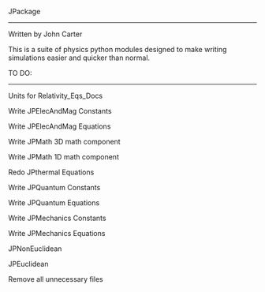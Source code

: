 JPackage

----------------


Written by John Carter


This is a suite of physics python modules designed to make writing simulations easier and quicker than normal.


TO DO:

----------------

Units for Relativity_Eqs_Docs

Write JPElecAndMag Constants

Write JPElecAndMag Equations

Write JPMath 3D math component

Write JPMath 1D math component

Redo JPthermal Equations

Write JPQuantum Constants

Write JPQuantum Equations

Write JPMechanics Constants

Write JPMechanics Equations

JPNonEuclidean

JPEuclidean

Remove all unnecessary files
